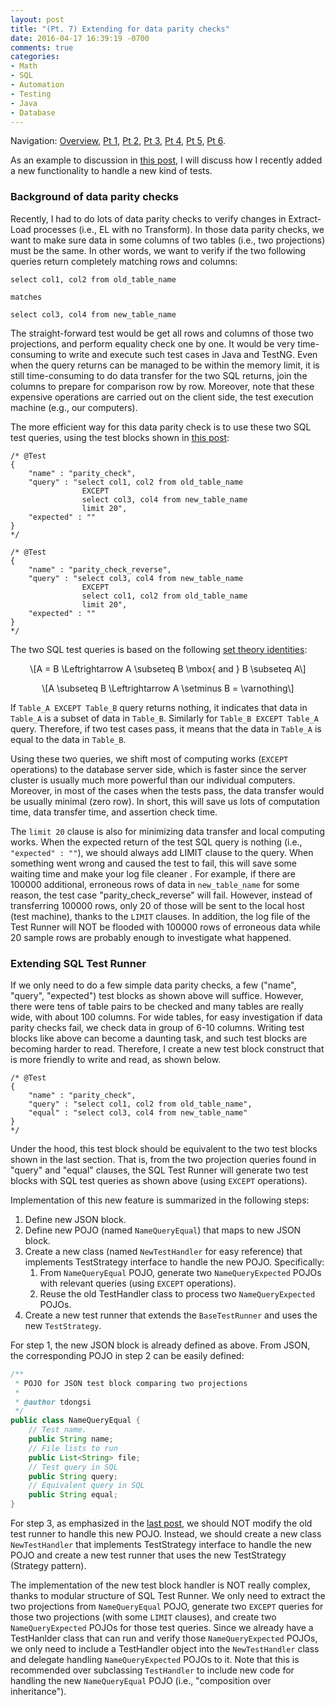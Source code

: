 ```yaml
---
layout: post
title: "(Pt. 7) Extending for data parity checks"
date: 2016-04-17 16:39:19 -0700
comments: true
categories: 
- Math
- SQL
- Automation
- Testing
- Java
- Database
---
```


Navigation: [Overview](/blog/2016/03/16/sql-unit-overview/), 
[Pt 1](/blog/2016/03/20/sql-unit-functional-tests/), 
[Pt 2](/blog/2016/03/28/sql-unit-test-runner/), 
[Pt 3](/blog/2016/04/10/sql-unit-incremental-data-update/), 
[Pt 4](/blog/2016/04/12/sql-unit-testing/), 
[Pt 5](/blog/2016/04/14/sql-unit-vs-functional/), 
[Pt 6](/blog/2016/04/16/sql-unit-extension/).

As an example to discussion in [this post](/blog/2016/04/16/sql-unit-extension/), I will discuss how I recently added a new functionality to handle a new kind of tests.

### Background of data parity checks

Recently, I had to do lots of data parity checks to verify changes in Extract-Load processes (i.e., EL with no Transform).
In those data parity checks, we want to make sure data in some columns of two tables (i.e., two projections) must be the same.
In other words, we want to verify if the two following queries return completely matching rows and columns:

``` plain Data parity checks
select col1, col2 from old_table_name

matches
 
select col3, col4 from new_table_name
```

The straight-forward test would be get all rows and columns of those two projections, and perform equality check one by one. 
It would be very time-consuming to write and execute such test cases in Java and TestNG.
Even when the query returns can be managed to be within the memory limit, it is still time-consuming to do data transfer for the two SQL returns, join the columns to prepare for comparison row by row. 
Moreover, note that these expensive operations are carried out on the client side, the test execution machine (e.g., our computers).

The more efficient way for this data parity check is to use these two SQL test queries, using the test blocks shown in [this post](/blog/2016/03/28/sql-unit-test-runner/):

``` plain Test blocks for data parity check
/* @Test
{
    "name" : "parity_check",
    "query" : "select col1, col2 from old_table_name
                EXCEPT
                select col3, col4 from new_table_name
                limit 20",
    "expected" : ""
}
*/

/* @Test
{
    "name" : "parity_check_reverse",
    "query" : "select col3, col4 from new_table_name
                EXCEPT
                select col1, col2 from old_table_name
                limit 20",
    "expected" : ""
}
*/
```

The two SQL test queries is based on the following [set theory identities](https://en.wikipedia.org/wiki/Algebra_of_sets):

<p><span class="math display">\[A = B \Leftrightarrow A \subseteq B \mbox{ and } B \subseteq A\]</span></p>

<p><span class="math display">\[A \subseteq B \Leftrightarrow A \setminus B = \varnothing\]</span></p>

If `Table_A EXCEPT Table_B` query returns nothing, it indicates that data in `Table_A` is a subset of data in `Table_B`. 
Similarly for `Table_B EXCEPT Table_A` query. 
Therefore, if two test cases pass, it means that the data in `Table_A` is equal to the data in `Table_B`.

Using these two queries, we shift most of computing works (`EXCEPT` operations) to the database server side, which is faster since the server cluster is usually much more powerful than our individual computers. 
Moreover, in most of the cases when the tests pass, the data transfer would be usually minimal (zero row).
In short, this will save us lots of computation time, data transfer time, and assertion check time.

The `limit 20` clause is also for minimizing data transfer and local computing works.
When the expected return of the test SQL query is nothing (i.e., `"expected" : ""`), we should always add LIMIT clause to the query. 
When something went wrong and caused the test to fail, this will save some waiting time and make your log file cleaner .
For example, if there are 100000 additional, erroneous rows of data in `new_table_name` for some reason, the test case "parity_check_reverse" will fail. 
However, instead of transferring 100000 rows, only 20 of those will be sent to the local host (test machine), thanks to the `LIMIT` clauses. 
In addition, the log file of the Test Runner will NOT be flooded with 100000 rows of erroneous data while 20 sample rows are probably enough to investigate what happened.

### Extending SQL Test Runner

If we only need to do a few simple data parity checks, a few ("name", "query", "expected") test blocks as shown above will suffice.
However, there were tens of table pairs to be checked and many tables are really wide, with about 100 columns.
For wide tables, for easy investigation if data parity checks fail, we check data in group of 6-10 columns.
Writing test blocks like above can become a daunting task, and such test blocks are becoming harder to read.
Therefore, I create a new test block construct that is more friendly to write and read, as shown below.

``` plain New test block
/* @Test
{
    "name" : "parity_check",
    "query" : "select col1, col2 from old_table_name",
    "equal" : "select col3, col4 from new_table_name"
}
*/
```

Under the hood, this test block should be equivalent to the two test blocks shown in the last section.
That is, from the two projection queries found in "query" and "equal" clauses, the SQL Test Runner will generate two test blocks with SQL test queries as shown above (using `EXCEPT` operations).

Implementation of this new feature is summarized in the following steps:

1. Define new JSON block. 
1. Define new POJO (named `NameQueryEqual`) that maps to new JSON block.
1. Create a new class (named `NewTestHandler` for easy reference) that implements TestStrategy interface to handle the new POJO. Specifically:
   1. From `NameQueryEqual` POJO, generate two `NameQueryExpected` POJOs with relevant queries (using `EXCEPT` operations).
   1. Reuse the old TestHandler class to process two `NameQueryExpected` POJOs.
1. Create a new test runner that extends the `BaseTestRunner` and uses the new `TestStrategy`.

For step 1, the new JSON block is already defined as above. 
From JSON, the corresponding POJO in step 2 can be easily defined:

``` java
/**
 * POJO for JSON test block comparing two projections
 * 
 * @author tdongsi
 */
public class NameQueryEqual {
	// Test name.
	public String name;
	// File lists to run
	public List<String> file;
	// Test query in SQL
	public String query;
	// Equivalent query in SQL
	public String equal;
}
```

For step 3, as emphasized in the [last post](/2016/04/16/sql-unit-extension/), we should NOT modify the old test runner to handle this new POJO.
Instead, we should create a new class `NewTestHandler` that implements TestStrategy interface to handle the new POJO and create a new test runner that uses the new TestStrategy (Strategy pattern).

The implementation of the new test block handler is NOT really complex, thanks to modular structure of SQL Test Runner.
We only need to extract the two projections from `NameQueryEqual` POJO, generate two `EXCEPT` queries for those two projections (with some `LIMIT` clauses), and create two  `NameQueryExpected` POJOs for those test queries.
Since we already have a TestHanlder class that can run and verify those `NameQueryExpected` POJOs, we only need to include a TestHandler object into the `NewTestHandler` class and delegate handling `NameQueryExpected` POJOs to it.
Note that this is recommended over subclassing `TestHandler` to include new code for handling the new `NameQueryEqual` POJO (i.e., "composition over inheritance").
